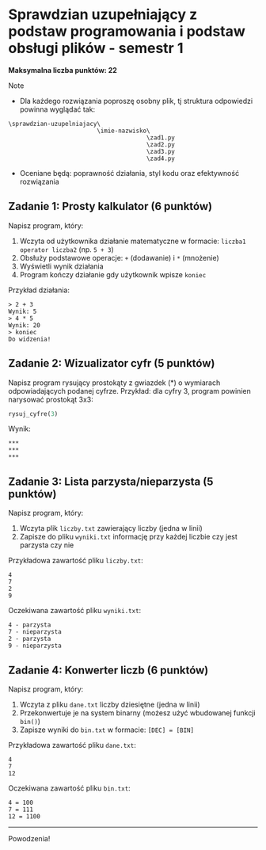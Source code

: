 # Sprawdzian uzupełniający z podstaw programowania i podstaw obsługi plików - semestr 1
**Maksymalna liczba punktów: 22**

> [!NOTE]
> - Dla każdego rozwiązania poproszę osobny plik, tj struktura odpowiedzi powinna wyglądać tak:
> ```
> \sprawdzian-uzupelniajacy\
>                          \imie-nazwisko\
>                                        \zad1.py
>                                        \zad2.py
>                                        \zad3.py
>                                        \zad4.py
> ```
> - Oceniane będą: poprawność działania, styl kodu oraz efektywność rozwiązania

## Zadanie 1: Prosty kalkulator (6 punktów)
Napisz program, który:
1. Wczyta od użytkownika działanie matematyczne w formacie: `liczba1 operator liczba2` (np. `5 + 3`)
2. Obsłuży podstawowe operacje: `+` (dodawanie) i `*` (mnożenie)
3. Wyświetli wynik działania
4. Program kończy działanie gdy użytkownik wpisze `koniec`

Przykład działania:
```
> 2 + 3
Wynik: 5
> 4 * 5
Wynik: 20
> koniec
Do widzenia!
```

## Zadanie 2: Wizualizator cyfr (5 punktów)
Napisz program rysujący prostokąty z gwiazdek (*) o wymiarach odpowiadających podanej cyfrze.
Przykład: dla cyfry 3, program powinien narysować prostokąt 3x3:
```python
rysuj_cyfre(3)
```
Wynik:
```
***
***
***
```

## Zadanie 3: Lista parzysta/nieparzysta (5 punktów)
Napisz program, który:
1. Wczyta plik `liczby.txt` zawierający liczby (jedna w linii)
2. Zapisze do pliku `wyniki.txt` informację przy każdej liczbie czy jest parzysta czy nie

Przykładowa zawartość pliku `liczby.txt`:
```
4
7
2
9
```

Oczekiwana zawartość pliku `wyniki.txt`:
```
4 - parzysta
7 - nieparzysta
2 - parzysta
9 - nieparzysta
```

## Zadanie 4: Konwerter liczb (6 punktów)
Napisz program, który:
1. Wczyta z pliku `dane.txt` liczby dziesiętne (jedna w linii)
2. Przekonwertuje je na system binarny (możesz użyć wbudowanej funkcji `bin()`)
3. Zapisze wyniki do `bin.txt` w formacie: `[DEC] = [BIN]`

Przykładowa zawartość pliku `dane.txt`:
```
4
7
12
```

Oczekiwana zawartość pliku `bin.txt`:
```
4 = 100
7 = 111
12 = 1100
```

---

Powodzenia!
